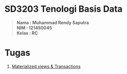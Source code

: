 # SD3203 Tenologi Basis Data

> **Nama : Muhammad Rendy Saputra** <br> **NIM : 121450045** <br> **Kelas : RC**

# Tugas
1. [Materialized views & Transactions](/tugas/materialized-views-transactions.md)
